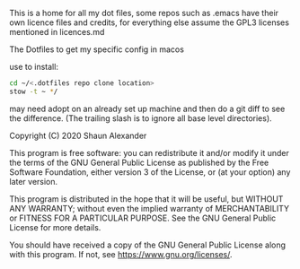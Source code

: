 This is a home for all my dot files, some repos such as .emacs have their own
licence files and credits, for everything else assume the GPL3 licenses mentioned
in licences.md

The Dotfiles to get my specific config in macos

use to install:
 
```bash
cd ~/<.dotfiles repo clone location>
stow -t ~ */
```

may need adopt on an already set up machine and then do a git diff to see
the difference. (The trailing slash is to ignore all base level directories).


Copyright (C) 2020 Shaun Alexander

This program is free software: you can redistribute it and/or modify
it under the terms of the GNU General Public License as published by
the Free Software Foundation, either version 3 of the License, or
(at your option) any later version.

This program is distributed in the hope that it will be useful,
but WITHOUT ANY WARRANTY; without even the implied warranty of
MERCHANTABILITY or FITNESS FOR A PARTICULAR PURPOSE.  See the
GNU General Public License for more details.

You should have received a copy of the GNU General Public License
along with this program.  If not, see <https://www.gnu.org/licenses/>.
